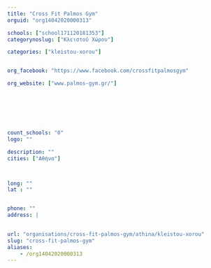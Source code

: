 ```yaml
---
title: "Cross Fit Palmos Gym"
orguid: "org14042020000313"

schools: ["school171120181353"]
categorynoslug: ["Κλειστού Χώρου"]

categories: ["kleistou-xorou"]


org_facebook: "https://www.facebook.com/crossfitpalmosgym"

org_website: ["www.palmos-gym.gr/"]







count_schools: "0"
logo: ""

description: ""
cities: ["Αθήνα"]



long: ""
lat : ""


phone: ""
address: |
    

url: "organisations/cross-fit-palmos-gym/athina/kleistou-xorou"
slug: "cross-fit-palmos-gym"
aliases:
    - /org14042020000313
---
```



